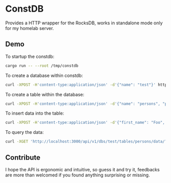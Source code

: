 # ConstDB

Provides a HTTP wrapper for the RocksDB, works in standalone mode only for my homelab server.

## Demo

To startup the constdb:
```bash
cargo run -- --root /tmp/constdb
```

To create a database within constdb:
```bash
curl -XPOST -H'content-type:application/json' -d'{"name": "test"}' http://localhost:3000/api/v1/dbs/
```

To create a table within the database:
```bash
curl -XPOST -H'content-type:application/json' -d'{"name": "persons", "primary_keys": ["last_name", "first_name"]}' http://localhost:3000/api/v1/dbs/test/tables/
```

To insert data into the table:
```bash
curl -XPOST -H'content-type:application/json' -d'{"first_name": "Foo", "last_name": "Bar", "age": 10, "gender": "male"}' http://localhost:3000/api/v1/dbs/test/tables/persons/data/
```

To query the data:
```bash
curl -XGET 'http://localhost:3000/api/v1/dbs/test/tables/persons/data/?last_name=Bar&first_name=Foo'
```

## Contribute

I hope the API is ergonomic and intuitive, so guess it and try it, feedbacks are more than welcomed if you found anything surprising or missing.
